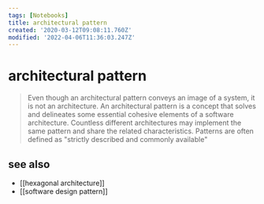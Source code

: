 ```yaml
---
tags: [Notebooks]
title: architectural pattern
created: '2020-03-12T09:08:11.760Z'
modified: '2022-04-06T11:36:03.247Z'
---
```


# architectural pattern

> Even though an architectural pattern conveys an image of a system, it is not an architecture. An architectural pattern is a concept that solves and delineates some essential cohesive elements of a software architecture. Countless different architectures may implement the same pattern and share the related characteristics. Patterns are often defined as "strictly described and commonly available"

## see also

- [[hexagonal architecture]]
- [[software design pattern]]
